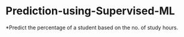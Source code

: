 # Prediction-using-Supervised-ML
*Predict the percentage of a student based on the no. of study hours.
